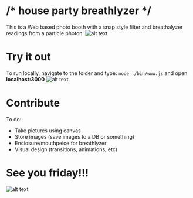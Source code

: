 # /* house party breathlyzer */
This is a Web based photo booth with a snap style filter and breathalyzer readings from a particle photon.
![alt text](http://i.imgur.com/AyPkymm.png "Photobooze draft")


# Try it out #

To run locally, navigate to the folder and type: `node ./bin/www.js` and open **localhost:3000**
![alt text](http://i.imgur.com/kqehx7O.jpg "Breathlyzer prototype")

# Contribute #

To do:
- Take pictures using canvas
- Store images (save images to a DB or something)
- Enclosure/mouthpeice for breathlyzer
- Visual design (transitions, animations, etc)

# See you friday!!! #
![alt text](http://i.imgur.com/zGGRhwk.jpg "Bday card")
